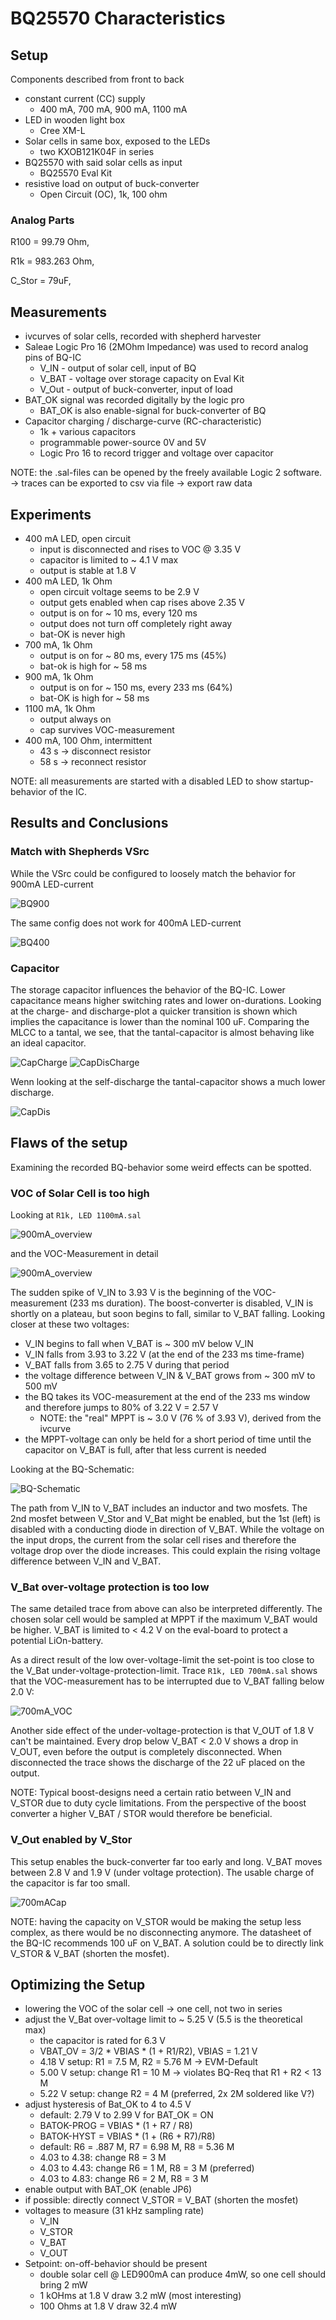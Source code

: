 # BQ25570 Characteristics

## Setup

Components described from front to back

- constant current (CC) supply
	- 400 mA, 700 mA, 900 mA, 1100 mA
- LED in wooden light box
	- Cree XM-L
- Solar cells in same box, exposed to the LEDs
	- two KXOB121K04F in series
- BQ25570 with said solar cells as input
	- BQ25570 Eval Kit
- resistive load on output of buck-converter
	- Open Circuit (OC), 1k, 100 ohm

### Analog Parts

R100 = 99.79 Ohm,

R1k = 983.263 Ohm,

C_Stor = 79uF,

## Measurements

- ivcurves of solar cells, recorded with shepherd harvester
- Saleae Logic Pro 16 (2MOhm Impedance) was used to record analog pins of BQ-IC
	- V_IN - output of solar cell, input of BQ
	- V_BAT - voltage over storage capacity on Eval Kit
	- V_Out - output of buck-converter, input of load
- BAT_OK signal was recorded digitally by the logic pro
	- BAT_OK is also enable-signal for buck-converter of BQ
- Capacitor charging / discharge-curve (RC-characteristic)
  - 1k + various capacitors
  - programmable power-source 0V and 5V
  - Logic Pro 16 to record trigger and voltage over capacitor

NOTE: the .sal-files can be opened by the freely available Logic 2 software.
	-> traces can be exported to csv via file -> export raw data

## Experiments

- 400 mA LED, open circuit
	- input is disconnected and rises to VOC @ 3.35 V
	- capacitor is limited to ~ 4.1 V max
	- output is stable at 1.8 V
- 400 mA LED, 1k Ohm
	- open circuit voltage seems to be 2.9 V
	- output gets enabled when cap rises above 2.35 V
	- output is on for ~ 10 ms, every 120 ms
	- output does not turn off completely right away
	- bat-OK is never high
- 700 mA, 1k Ohm
	- output is on for ~ 80 ms, every 175 ms (45%)
	- bat-ok is high for ~ 58 ms
- 900 mA, 1k Ohm
	- output is on for ~ 150 ms, every 233 ms (64%)
	- bat-OK is high for ~ 58 ms
- 1100 mA, 1k Ohm
	- output always on
	- cap survives VOC-measurement
- 400 mA, 100 Ohm, intermittent
	- 43 s -> disconnect resistor
	- 58 s -> reconnect resistor

NOTE: all measurements are started with a disabled LED to show startup-behavior of the IC.

## Results and Conclusions

### Match with Shepherds VSrc

While the VSrc could be configured to loosely match the behavior for 900mA LED-current

![BQ900](./bq_plot_900mA.png)

The same config does not work for 400mA LED-current

![BQ400](./bq_plot_900mA.png)

### Capacitor

The storage capacitor influences the behavior of the BQ-IC.
Lower capacitance means higher switching rates and lower on-durations.
Looking at the charge- and discharge-plot a quicker transition is shown which implies the capacitance is lower than the nominal 100 uF.
Comparing the MLCC to a tantal, we see, that the tantal-capacitor is almost behaving like an ideal capacitor.

![CapCharge](./capacitor_plot_charge.png)
![CapDisCharge](./capacitor_plot_dischrg.png)

Wenn looking at the self-discharge the tantal-capacitor shows a much lower discharge.

![CapDis](./capacitor_plot_selfdis.png)

## Flaws of the setup

Examining the recorded BQ-behavior some weird effects can be spotted.

### VOC of Solar Cell is too high

Looking at `R1k, LED 1100mA.sal`

![900mA_overview](./media/R1k_LED_1100mA_overview.png)

and the VOC-Measurement in detail

![900mA_overview](media/R1k_LED_1100mA_detail_VOC.png)

The sudden spike of V_IN to 3.93 V is the beginning of the VOC-measurement (233 ms duration).
The boost-converter is disabled, V_IN is shortly on a plateau, but soon begins to fall, similar to V_BAT falling. Looking closer at these two voltages:

- V_IN begins to fall when V_BAT is ~ 300 mV below V_IN
- V_IN falls from 3.93 to 3.22 V (at the end of the 233 ms time-frame)
- V_BAT falls from 3.65 to 2.75 V during that period
- the voltage difference between V_IN & V_BAT grows from ~ 300 mV to 500 mV
- the BQ takes its VOC-measurement at the end of the 233 ms window and therefore jumps to 80% of 3.22 V = 2.57 V
  - NOTE: the "real" MPPT is ~ 3.0 V (76 % of 3.93 V), derived from the ivcurve
- the MPPT-voltage can only be held for a short period of time until the capacitor on V_BAT is full, after that less current is needed

Looking at the BQ-Schematic:

![BQ-Schematic](media/BQ25570_schematic.png)

The path from V_IN to V_BAT includes an inductor and two mosfets.
The 2nd mosfet between V_Stor and V_Bat might be enabled, but the 1st (left) is disabled with a conducting diode in direction of V_BAT.
While the voltage on the input drops, the current from the solar cell rises and therefore the voltage drop over the diode increases.
This could explain the rising voltage difference between V_IN and V_BAT.

### V_Bat over-voltage protection is too low

The same detailed trace from above can also be interpreted differently.
The chosen solar cell would be sampled at MPPT if the maximum V_BAT would be higher.
V_BAT is limited to < 4.2 V on the eval-board to protect a potential LiOn-battery.

As a direct result of the low over-voltage-limit the set-point is too close to the V_Bat under-voltage-protection-limit.
Trace `R1k, LED 700mA.sal` shows that the VOC-measurement has to be interrupted due to V_BAT falling below 2.0 V:

![700mA_VOC](media/R1k_LED_700mA_detail_VOC.png)

Another side effect of the under-voltage-protection is that V_OUT of 1.8 V can't be maintained.
Every drop below V_BAT < 2.0 V shows a drop in V_OUT, even before the output is completely disconnected.
When disconnected the trace shows the discharge of the 22 uF placed on the output.

NOTE: Typical boost-designs need a certain ratio between V_IN and V_STOR due to duty cycle limitations.
From the perspective of the boost converter a higher V_BAT / STOR would therefore be beneficial.

### V_Out enabled by V_Stor

This setup enables the buck-converter far too early and long.
V_BAT moves between 2.8 V and 1.9 V (under voltage protection).
The usable charge of the capacitor is far too small.

![700mACap](media/R1k_LED_700mA_detail_cap.png)

NOTE: having the capacity on V_STOR would be making the setup less complex, as there would be no disconnecting anymore.
The datasheet of the BQ-IC recommends 100 uF on V_BAT.
A solution could be to directly link V_STOR & V_BAT (shorten the mosfet).

## Optimizing the Setup

- lowering the VOC of the solar cell -> one cell, not two in series
- adjust the V_Bat over-voltage limit to ~ 5.25 V (5.5 is the theoretical max)
  - the capacitor is rated for 6.3 V
  - VBAT_OV = 3/2 * VBIAS * (1 + R1/R2), VBIAS = 1.21 V
  - 4.18 V setup: R1 = 7.5 M, R2 = 5.76 M -> EVM-Default
  - 5.00 V setup: change R1 = 10 M -> violates BQ-Req that R1 + R2 < 13 M
  - 5.22 V setup: change R2 = 4 M (preferred, 2x 2M soldered like V?)
- adjust hysteresis of Bat_OK to 4 to 4.5 V
  - default: 2.79 V to 2.99 V for BAT_OK = ON
  - BATOK-PROG = VBIAS * (1 + R7 / R8)
  - BATOK-HYST = VBIAS * (1 + (R6 + R7)/R8)
  - default: R6 = .887 M, R7 = 6.98 M, R8 = 5.36 M
  - 4.03 to 4.38: change R8 = 3 M
  - 4.03 to 4.43: change R6 = 1 M, R8 = 3 M (preferred)
  - 4.03 to 4.83: change R6 = 2 M, R8 = 3 M
- enable output with BAT_OK (enable JP6)
- if possible: directly connect V_STOR = V_BAT (shorten the mosfet)
- voltages to measure (31 kHz sampling rate)
  - V_IN
  - V_STOR
  - V_BAT
  - V_OUT
- Setpoint: on-off-behavior should be present
  - double solar cell @ LED900mA can produce 4mW, so one cell should bring 2 mW
  - 1 kOHms at 1.8 V draw 3.2 mW (most interesting)
  - 100 Ohms at 1.8 V draw 32.4 mW
